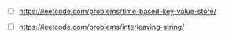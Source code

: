 -[ ] https://leetcode.com/problems/time-based-key-value-store/
-[ ] https://leetcode.com/problems/interleaving-string/


